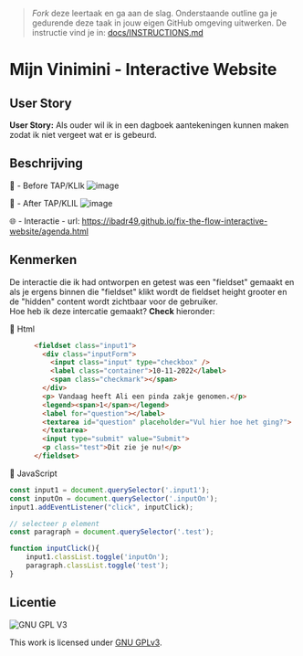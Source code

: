 > _Fork_ deze leertaak en ga aan de slag. 
Onderstaande outline ga je gedurende deze taak in jouw eigen GitHub omgeving uitwerken. 
De instructie vind je in: [docs/INSTRUCTIONS.md](docs/INSTRUCTIONS.md)

# Mijn Vinimini - Interactive Website
<!-- Geef je project een titel en schrijf in één zin wat het is -->

## User Story
<!-- Schrijf de user story waar je aan hebt gewerkt  -->
__User Story:__ Als ouder wil ik in een dagboek aantekeningen kunnen maken zodat ik niet vergeet wat er is gebeurd.

## Beschrijving
<!-- In de Beschrijving staat hoe je project er uit ziet, hoe het werkt en wat je er mee kan. -->
<!-- Voeg een mooie poster visual toe 📸 -->
<!-- Voeg een link toe naar Github Pages 🌐-->

📸 - Before TAP/KLIk
![image](https://user-images.githubusercontent.com/112857932/213443968-5857a130-8f06-48d5-8aa2-68b7222729b6.png)

📸 - After TAP/KLIL
![image](https://user-images.githubusercontent.com/112857932/213443984-3d92cdb4-fd6e-4a56-9c63-094b19b0acd3.png)

🌐 - Interactie - url: https://ibadr49.github.io/fix-the-flow-interactive-website/agenda.html

## Kenmerken
<!-- Bij Kenmerken staat welke technieken zijn gebruikt en hoe. Wat is de HTML structuur? Wat zijn de belangrijkste dingen in CSS? Wat is er met JS gedaan en hoe? -->
De interactie die ik had ontworpen en getest was een "fieldset" gemaakt en als je ergens binnen die "fieldset" klikt wordt de fieldset height grooter en de "hidden" content wordt zichtbaar voor de gebruiker. <br>
Hoe heb ik deze intercatie gemaakt? __Check__ hieronder:

💬 Html
```html
      <fieldset class="input1">
        <div class="inputForm">
          <input class="input" type="checkbox" />
          <label class="container">10-11-2022</label>
          <span class="checkmark"></span>
        </div>
        <p> Vandaag heeft Ali een pinda zakje genomen.</p>
        <legend><span>1</span></legend>
        <label for="question"></label>
        <textarea id="question" placeholder="Vul hier hoe het ging?">
        </textarea> 
        <input type="submit" value="Submit">
        <p class="test">Dit zie je nu!</p>
      </fieldset>
```

💬 JavaScript 

```js
const input1 = document.querySelector('.input1');
const inputOn = document.querySelector('.inputOn');
input1.addEventListener("click", inputClick);

// selecteer p element
const paragraph = document.querySelector('.test');

function inputClick(){
    input1.classList.toggle('inputOn');
    paragraph.classList.toggle('test');
}
```

## Licentie

![GNU GPL V3](https://www.gnu.org/graphics/gplv3-127x51.png)

This work is licensed under [GNU GPLv3](./LICENSE).
